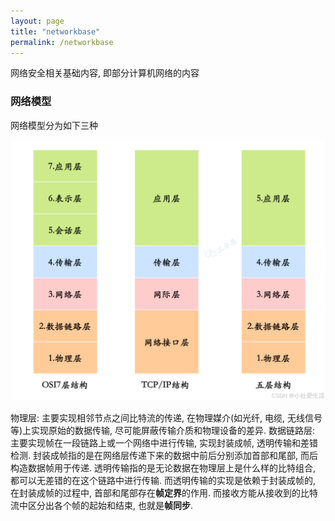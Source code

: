 ```yaml
---
layout: page
title: "networkbase"
permalink: /networkbase
---
```


网络安全相关基础内容, 即部分计算机网络的内容
### 网络模型
网络模型分为如下三种

![alt text](docs/images/netlayers.png)

物理层: 主要实现相邻节点之间比特流的传递,  在物理媒介(如光纤, 电缆, 无线信号等)上实现原始的数据传输, 尽可能屏蔽传输介质和物理设备的差异.
数据链路层: 主要实现帧在一段链路上或一个网络中进行传输, 实现封装成帧, 透明传输和差错检测.
封装成帧指的是在网络层传递下来的数据中前后分别添加首部和尾部, 而后构造数据帧用于传递.
透明传输指的是无论数据在物理层上是什么样的比特组合, 都可以无差错的在这个链路中进行传输. 而透明传输的实现是依赖于封装成帧的, 在封装成帧的过程中, 首部和尾部存在**帧定界**的作用. 而接收方能从接收到的比特流中区分出各个帧的起始和结束, 也就是**帧同步**. 


